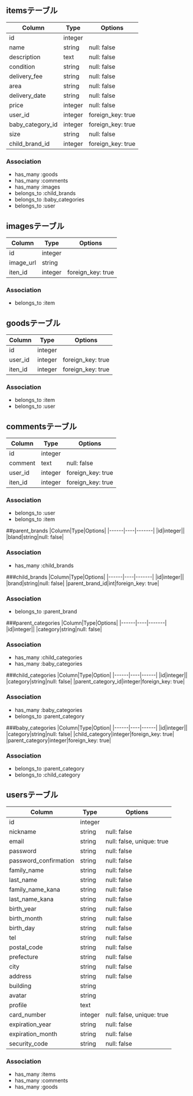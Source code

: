 ## itemsテーブル
|Column|Type|Options|
|------|----|-------|
|id|integer| |
|name|string|null: false|
|description|text|null: false|
|condition|string|null: false|
|delivery_fee|string|null: false|
|area|string|null: false|
|delivery_date|string|null: false|
|price|integer|null: false|
|user_id|integer|foreign_key: true|
|baby_category_id|integer|foreign_key: true|
|size|string|null: false|
|child_brand_id|integer|foreign_key: true|

### Association
- has_many :goods
- has_many :comments
- has_many :images
- belongs_to :child_brands
- belongs_to :baby_categories
- belongs_to :user

## imagesテーブル
|Column|Type|Options|
|------|----|-------|
|id|integer| |
|image_url|string||
|iten_id|integer|foreign_key: true|

### Association
- belongs_to :item

## goodsテーブル
|Column|Type|Options|
|------|----|-------|
|id|integer| |
|user_id|integer|foreign_key: true|
|iten_id|integer|foreign_key: true|

### Association
- belongs_to :item
- belongs_to :user

## commentsテーブル
|Column|Type|Options|
|------|----|-------|
|id|integer| |
|comment|text|null: false|
|user_id|integer|foreign_key: true|
|iten_id|integer|foreign_key: true|

### Association
- belongs_to :user
- belongs_to :item


##parent_brands
|Column|Type|Options|
|------|----|-------|
|id|integer||
|bland|string|null: false|

### Association
- has_many :child_brands

###child_brands
|Column|Type|Options|
|------|----|-------|
|id|integer||
|brand|string|null: false|
|parent_brand_id|int|foreign_key: true|

### Association
- belongs_to :parent_brand

###parent_categories
|Column|Type|Options|
|------|----|-------|
|id|integer||
|category|string|null: false|

### Association
- has_many :child_categories
- has_many :baby_categories

###child_categories
|Column|Type|Option|
|------|----|------|
|id|integer||
|category|string|null: false|
|parent_category_id|integer|foreign_key: true|

### Association
- has_many :baby_categories
- belongs_to :parent_category

###baby_categories
|Column|Type|Option|
|------|----|------|
|id|integer||
|category|string|null: false|
|child_category|integer|foreign_key: true|
|parent_category|integer|foreign_key: true|

### Association
- belongs_to :parent_category
- belongs_to :child_category

## usersテーブル
|Column|Type|Options|
|------|----|-------|
|id|integer||
|nickname|string|null: false|
|email|string|null: false, unique: true|
|password|string|null: false|
|password_confirmation|string|null: false|
|family_name|string|null: false|
|last_name|string|null: false|
|family_name_kana|string|null: false|
|last_name_kana|string|null: false|
|birth_year|string|null: false|
|birth_month|string|null: false|
|birth_day|string|null: false|
|tel|string|null: false|
|postal_code|string|null: false|
|prefecture|string|null: false|
|city|string|null: false|
|address|string|null: false|
|building|string||
|avatar|string||
|profile|text||
|card_number|integer|null: false, unique: true|
|expiration_year|string|null: false|
|expiration_month|string|null: false|
|security_code|string|null: false|

### Association
- has_many :items
- has_many :comments
- has_many :goods
